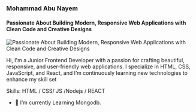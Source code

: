 ### Mohammad Abu Nayem
#### Passionate About Building Modern, Responsive Web Applications with Clean Code and Creative Designs
![Passionate About Building Modern, Responsive Web Applications with Clean Code and Creative Designs](https://i.ibb.co/6H9Ly8W/banner-web.webp)

Hi, I'm a Junior Frontend Developer with a passion for crafting beautiful, responsive, and user-friendly web applications. I specialize in HTML, CSS, JavaScript, and React, and I’m continuously learning new technologies to enhance my skill set

Skills:  HTML / CSS/ JS /Nodejs / REACT 

- 🔭 I’m currently Learning  Mongodb. 





